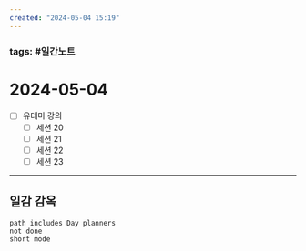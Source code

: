 ```yaml
---
created: "2024-05-04 15:19"
---
```


### tags: #일간노트
  
# 2024-05-04
- [ ] 유데미 강의
	- [ ] 세션 20
	- [ ] 세션 21
	- [ ] 세션 22
	- [ ] 세션 23

---  
## 일감 감옥  
```tasks  
path includes Day planners
not done  
short mode  
```